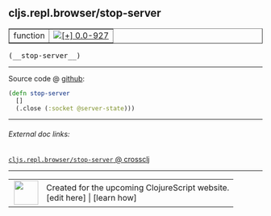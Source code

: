 ## cljs.repl.browser/stop-server



 <table border="1">
<tr>
<td>function</td>
<td><a href="https://github.com/cljsinfo/cljs-api-docs/tree/0.0-927"><img valign="middle" alt="[+] 0.0-927" title="Added in 0.0-927" src="https://img.shields.io/badge/+-0.0--927-lightgrey.svg"></a> </td>
</tr>
</table>


 <samp>
(__stop-server__)<br>
</samp>

---







Source code @ [github](https://github.com/clojure/clojurescript/blob/r1006/src/clj/cljs/repl/browser.clj#L254-L256):

```clj
(defn stop-server
  []
  (.close (:socket @server-state)))
```

<!--
Repo - tag - source tree - lines:

 <pre>
clojurescript @ r1006
└── src
    └── clj
        └── cljs
            └── repl
                └── <ins>[browser.clj:254-256](https://github.com/clojure/clojurescript/blob/r1006/src/clj/cljs/repl/browser.clj#L254-L256)</ins>
</pre>

-->

---



###### External doc links:

[`cljs.repl.browser/stop-server` @ crossclj](http://crossclj.info/fun/cljs.repl.browser/stop-server.html)<br>

---

 <table>
<tr><td>
<img valign="middle" align="right" width="48px" src="http://i.imgur.com/Hi20huC.png">
</td><td>
Created for the upcoming ClojureScript website.<br>
[edit here] | [learn how]
</td></tr></table>

[edit here]:https://github.com/cljsinfo/cljs-api-docs/blob/master/cljsdoc/cljs.repl.browser_stop-server.cljsdoc
[learn how]:https://github.com/cljsinfo/cljs-api-docs/wiki/cljsdoc-files

<!--

This information was too distracting to show to readers, but I'll leave it
commented here since it is helpful to:

- pretty-print the data used to generate this document
- and show how to retrieve that data



The API data for this symbol:

```clj
{:ns "cljs.repl.browser",
 :name "stop-server",
 :type "function",
 :signature ["[]"],
 :source {:code "(defn stop-server\n  []\n  (.close (:socket @server-state)))",
          :title "Source code",
          :repo "clojurescript",
          :tag "r1006",
          :filename "src/clj/cljs/repl/browser.clj",
          :lines [254 256]},
 :full-name "cljs.repl.browser/stop-server",
 :full-name-encode "cljs.repl.browser_stop-server",
 :history [["+" "0.0-927"]]}

```

Retrieve the API data for this symbol:

```clj
;; from Clojure REPL
(require '[clojure.edn :as edn])
(-> (slurp "https://raw.githubusercontent.com/cljsinfo/cljs-api-docs/catalog/cljs-api.edn")
    (edn/read-string)
    (get-in [:symbols "cljs.repl.browser/stop-server"]))
```

-->

